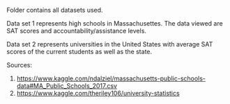 Folder contains all datasets used.

Data set 1 represents high schools in Massachusettes. The data viewed are SAT scores and accountability/assistance levels.

Data set 2 represents universities in the United States with average SAT scores of the current students as well as the state.

Sources:
1. https://www.kaggle.com/ndalziel/massachusetts-public-schools-data#MA_Public_Schools_2017.csv 
2. https://www.kaggle.com/theriley106/university-statistics

